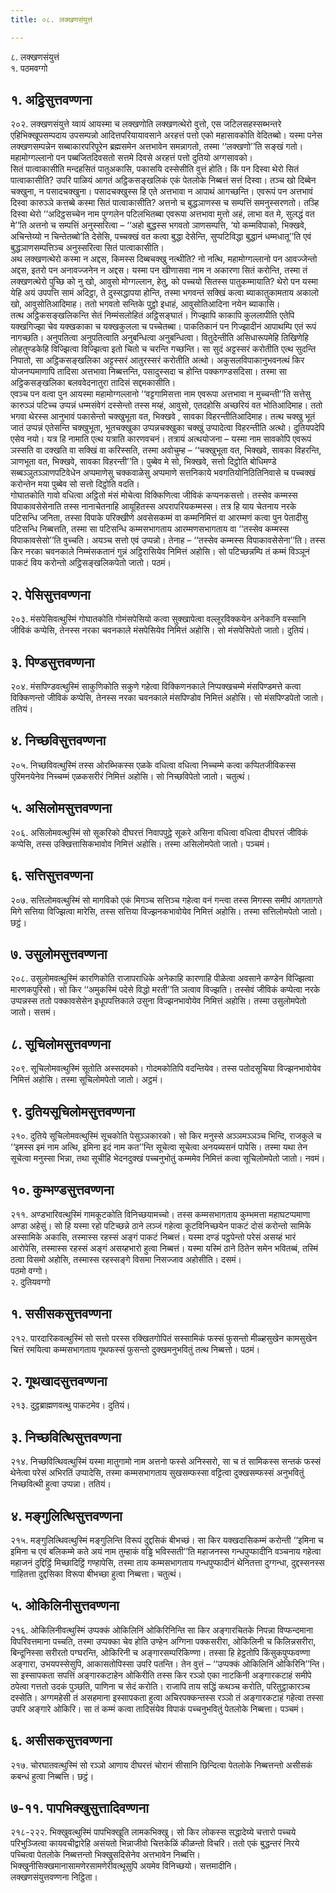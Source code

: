 ```yaml
---
title: ०८. लक्खणसंयुत्तं

---
```

८. लक्खणसंयुत्तं  
१. पठमवग्गो  


## १. अट्ठिसुत्तवण्णना

२०२. लक्खणसंयुत्ते य्वायं आयस्मा च लक्खणोति लक्खणत्थेरो वुत्तो, एस जटिलसहस्सब्भन्तरे एहिभिक्खूपसम्पदाय उपसम्पन्नो आदित्तपरियायावसाने अरहत्तं पत्तो एको महासावकोति वेदितब्बो। यस्मा पनेस लक्खणसम्पन्नेन सब्बाकारपरिपूरेन ब्रह्मसमेन अत्तभावेन समन्नागतो, तस्मा ‘‘लक्खणो’’ति सङ्खं गतो। महामोग्गल्लानो पन पब्बजितदिवसतो सत्तमे दिवसे अरहत्तं पत्तो दुतियो अग्गसावको।  
सितं पात्वाकासीति मन्दहसितं पातुअकासि, पकासयि दस्सेसीति वुत्तं होति। किं पन दिस्वा थेरो सितं पात्वाकासीति? उपरि पाळियं आगतं अट्ठिकसङ्खलिकं एकं पेतलोके निब्बत्तं सत्तं दिस्वा। तञ्च खो दिब्बेन चक्खुना, न पसादचक्खुना। पसादचक्खुस्स हि एते अत्तभावा न आपाथं आगच्छन्ति। एवरूपं पन अत्तभावं दिस्वा कारुञ्ञे कत्तब्बे कस्मा सितं पात्वाकासीति? अत्तनो च बुद्धञाणस्स च सम्पत्तिं समनुस्सरणतो। तञ्हि दिस्वा थेरो ‘‘अदिट्ठसच्चेन नाम पुग्गलेन पटिलभितब्बा एवरूपा अत्तभावा मुत्तो अहं, लाभा वत मे, सुलद्धं वत मे’’ति अत्तनो च सम्पत्तिं अनुस्सरित्वा – ‘‘अहो बुद्धस्स भगवतो ञाणसम्पत्ति, ‘यो कम्मविपाको, भिक्खवे, अचिन्तेय्यो न चिन्तेतब्बो’ति देसेसि, पच्चक्खं वत कत्वा बुद्धा देसेन्ति, सुप्पटिविद्धा बुद्धानं धम्मधातू’’ति एवं बुद्धञाणसम्पत्तिञ्च अनुस्सरित्वा सितं पात्वाकासीति।  
अथ लक्खणत्थेरो कस्मा न अद्दस, किमस्स दिब्बचक्खु नत्थीति? नो नत्थि, महामोग्गल्लानो पन आवज्जेन्तो अद्दस, इतरो पन अनावज्जनेन न अद्दस। यस्मा पन खीणासवा नाम न अकारणा सितं करोन्ति, तस्मा तं लक्खणत्थेरो पुच्छि को नु खो, आवुसो मोग्गल्लान, हेतु, को पच्चयो सितस्स पातुकम्मायाति? थेरो पन यस्मा येहि अयं उपपत्ति सामं अदिट्ठा, ते दुस्सद्धापया होन्ति, तस्मा भगवन्तं सक्खिं कत्वा ब्याकातुकामताय अकालो खो, आवुसोतिआदिमाह। ततो भगवतो सन्तिके पुट्ठो इधाहं, आवुसोतिआदिना नयेन ब्याकासि।  
तत्थ अट्ठिकसङ्खलिकन्ति सेतं निम्मंसलोहितं अट्ठिसङ्घातं। गिज्झापि काकापि कुललापीति एतेपि यक्खगिज्झा चेव यक्खकाका च यक्खकुलला च पच्चेतब्बा। पाकतिकानं पन गिज्झादीनं आपाथम्पि एतं रूपं नागच्छति। अनुपतित्वा अनुपतित्वाति अनुबन्धित्वा अनुबन्धित्वा। वितुदेन्तीति असिधारूपमेहि तिखिणेहि लोहतुण्डकेहि विज्झित्वा विज्झित्वा इतो चितो च चरन्ति गच्छन्ति। सा सुदं अट्टस्सरं करोतीति एत्थ सुदन्ति निपातो, सा अट्ठिकसङ्खलिका अट्टस्सरं आतुरस्सरं करोतीति अत्थो। अकुसलविपाकानुभवनत्थं किर योजनप्पमाणापि तादिसा अत्तभावा निब्बत्तन्ति, पसादुस्सदा च होन्ति पक्कगण्डसदिसा। तस्मा सा अट्ठिकसङ्खलिका बलववेदनातुरा तादिसं सद्दमकासीति।  
एवञ्च पन वत्वा पुन आयस्मा महामोग्गल्लानो ‘‘वट्टगामिसत्ता नाम एवरूपा अत्तभावा न मुच्चन्ती’’ति सत्तेसु कारुञ्ञं पटिच्च उप्पन्नं धम्मसंवेगं दस्सेन्तो तस्स मय्हं, आवुसो, एतदहोसि अच्छरियं वत भोतिआदिमाह। ततो भगवा थेरस्स आनुभावं पकासेन्तो चक्खुभूता वत, भिक्खवे , सावका विहरन्तीतिआदिमाह। तत्थ चक्खु भूतं जातं उप्पन्नं एतेसन्ति चक्खुभूता, भूतचक्खुका उप्पन्नचक्खुका चक्खुं उप्पादेत्वा विहरन्तीति अत्थो। दुतियपदेपि एसेव नयो। यत्र हि नामाति एत्थ यत्राति कारणवचनं। तत्रायं अत्थयोजना – यस्मा नाम सावकोपि एवरूपं ञस्सति वा दक्खति वा सक्खिं वा करिस्सति, तस्मा अवोचुम्ह – ‘‘चक्खुभूता वत, भिक्खवे, सावका विहरन्ति, ञाणभूता वत, भिक्खवे, सावका विहरन्ती’’ति। पुब्बेव मे सो, भिक्खवे, सत्तो दिट्ठोति बोधिमण्डे सब्बञ्ञुतञ्ञाणपटिवेधेन अप्पमाणेसु चक्कवाळेसु अप्पमाणे सत्तनिकाये भवगतियोनिठितिनिवासे च पच्चक्खं करोन्तेन मया पुब्बेव सो सत्तो दिट्ठोति वदति।  
गोघातकोति गावो वधित्वा अट्ठितो मंसं मोचेत्वा विक्किणित्वा जीविकं कप्पनकसत्तो। तस्सेव कम्मस्स विपाकावसेसेनाति तस्स नानाचेतनाहि आयूहितस्स अपरापरियकम्मस्स। तत्र हि याय चेतनाय नरके पटिसन्धि जनिता, तस्सा विपाके परिक्खीणे अवसेसकम्मं वा कम्मनिमित्तं वा आरम्मणं कत्वा पुन पेतादीसु पटिसन्धि निब्बत्तति, तस्मा सा पटिसन्धि कम्मसभागताय आरम्मणसभागताय वा ‘‘तस्सेव कम्मस्स विपाकावसेसो’’ति वुच्चति। अयञ्च सत्तो एवं उप्पन्नो। तेनाह – ‘‘तस्सेव कम्मस्स विपाकावसेसेना’’ति। तस्स किर नरका चवनकाले निम्मंसकतानं गुन्नं अट्ठिरासियेव निमित्तं अहोसि। सो पटिच्छन्नम्पि तं कम्मं विञ्ञूनं पाकटं विय करोन्तो अट्ठिसङ्खलिकपेतो जातो। पठमं।  


## २. पेसिसुत्तवण्णना

२०३. मंसपेसिवत्थुस्मिं गोघातकोति गोमंसपेसियो कत्वा सुक्खापेत्वा वल्लूरविक्कयेन अनेकानि वस्सानि जीविकं कप्पेसि, तेनस्स नरका चवनकाले मंसपेसियेव निमित्तं अहोसि। सो मंसपेसिपेतो जातो। दुतियं।  


## ३. पिण्डसुत्तवण्णना

२०४. मंसपिण्डवत्थुस्मिं साकुणिकोति सकुणे गहेत्वा विक्किणनकाले निप्पक्खचम्मे मंसपिण्डमत्ते कत्वा विक्किणन्तो जीविकं कप्पेसि, तेनस्स नरका चवनकाले मंसपिण्डोव निमित्तं अहोसि। सो मंसपिण्डपेतो जातो। ततियं।  


## ४. निच्छविसुत्तवण्णना

२०५. निच्छविवत्थुस्मिं तस्स ओरब्भिकस्स एळके वधित्वा वधित्वा निच्चम्मे कत्वा कप्पितजीविकस्स पुरिमनयेनेव निच्चम्मं एळकसरीरं निमित्तं अहोसि। सो निच्छविपेतो जातो। चतुत्थं।  


## ५. असिलोमसुत्तवण्णना

२०६. असिलोमवत्थुस्मिं सो सूकरिको दीघरत्तं निवापपुट्ठे सूकरे असिना वधित्वा वधित्वा दीघरत्तं जीविकं कप्पेसि, तस्स उक्खित्तासिकभावोव निमित्तं अहोसि। तस्मा असिलोमपेतो जातो। पञ्चमं।  


## ६. सत्तिसुत्तवण्णना

२०७. सत्तिलोमवत्थुस्मिं सो मागविको एकं मिगञ्च सत्तिञ्च गहेत्वा वनं गन्त्वा तस्स मिगस्स समीपं आगतागते मिगे सत्तिया विज्झित्वा मारेसि, तस्स सत्तिया विज्झनकभावोयेव निमित्तं अहोसि। तस्मा सत्तिलोमपेतो जातो। छट्ठं।  


## ७. उसुलोमसुत्तवण्णना

२०८. उसुलोमवत्थुस्मिं कारणिकोति राजापराधिके अनेकाहि कारणाहि पीळेत्वा अवसाने कण्डेन विज्झित्वा मारणकपुरिसो। सो किर ‘‘अमुकस्मिं पदेसे विद्धो मरती’’ति ञत्वाव विज्झति। तस्सेवं जीविकं कप्पेत्वा नरके उप्पन्नस्स ततो पक्कावसेसेन इधूपपत्तिकाले उसुना विज्झनभावोयेव निमित्तं अहोसि। तस्मा उसुलोमपेतो जातो। सत्तमं।  


## ८. सूचिलोमसुत्तवण्णना

२०९. सूचिलोमवत्थुस्मिं सूतोति अस्सदमको। गोदमकोतिपि वदन्तियेव। तस्स पतोदसूचिया विज्झनभावोयेव निमित्तं अहोसि। तस्मा सूचिलोमपेतो जातो। अट्ठमं।  


## ९. दुतियसूचिलोमसुत्तवण्णना

२१०. दुतिये सूचिलोमवत्थुस्मिं सूचकोति पेसुञ्ञकारको। सो किर मनुस्से अञ्ञमञ्ञञ्च भिन्दि, राजकुले च ‘‘इमस्स इमं नाम अत्थि, इमिना इदं नाम कत’’न्ति सूचेत्वा सूचेत्वा अनयब्यसनं पापेसि। तस्मा यथा तेन सूचेत्वा मनुस्सा भिन्ना, तथा सूचीहि भेदनदुक्खं पच्चनुभोतुं कम्ममेव निमित्तं कत्वा सूचिलोमपेतो जातो। नवमं।  


## १०. कुम्भण्डसुत्तवण्णना

२११. अण्डभारिवत्थुस्मिं गामकूटकोति विनिच्छयामच्चो। तस्स कम्मसभागताय कुम्भमत्ता महाघटप्पमाणा अण्डा अहेसुं। सो हि यस्मा रहो पटिच्छन्ने ठाने लञ्जं गहेत्वा कूटविनिच्छयेन पाकटं दोसं करोन्तो सामिके अस्सामिके अकासि, तस्मास्स रहस्सं अङ्गं पाकटं निब्बत्तं। यस्मा दण्डं पट्ठपेन्तो परेसं असय्हं भारं आरोपेसि, तस्मास्स रहस्सं अङ्गं असय्हभारो हुत्वा निब्बत्तं। यस्मा यस्मिं ठाने ठितेन समेन भवितब्बं, तस्मिं ठत्वा विसमो अहोसि, तस्मास्स रहस्सङ्गे विसमा निसज्जाव अहोसीति। दसमं।  
पठमो वग्गो।  
२. दुतियवग्गो  


## १. ससीसकसुत्तवण्णना

२१२. पारदारिकवत्थुस्मिं सो सत्तो परस्स रक्खितगोपितं सस्सामिकं फस्सं फुसन्तो मीळ्हसुखेन कामसुखेन चित्तं रमयित्वा कम्मसभागताय गूथफस्सं फुसन्तो दुक्खमनुभवितुं तत्थ निब्बत्तो। पठमं।  


## २. गूथखादसुत्तवण्णना

२१३. दुट्ठब्राह्मणवत्थु पाकटमेव। दुतियं।  


## ३. निच्छवित्थिसुत्तवण्णना

२१४. निच्छवित्थिवत्थुस्मिं यस्मा मातुगामो नाम अत्तनो फस्से अनिस्सरो, सा च तं सामिकस्स सन्तकं फस्सं थेनेत्वा परेसं अभिरतिं उप्पादेसि, तस्मा कम्मसभागताय सुखसम्फस्सा वट्टित्वा दुक्खसम्फस्सं अनुभवितुं निच्छवित्थी हुत्वा उप्पन्ना। ततियं।  


## ४. मङ्गुलित्थिसुत्तवण्णना

२१५. मङ्गुलित्थिवत्थुस्मिं मङ्गुलिन्ति विरूपं दुद्दसिकं बीभच्छं। सा किर यक्खदासिकम्मं करोन्ती ‘‘इमिना च इमिना च एवं बलिकम्मे कते अयं नाम तुम्हाकं वड्ढि भविस्सती’’ति महाजनस्स गन्धपुप्फादीनि वञ्चनाय गहेत्वा महाजनं दुद्दिट्ठिं मिच्छादिट्ठिं गण्हापेसि, तस्मा ताय कम्मसभागताय गन्धपुप्फादीनं थेनितत्ता दुग्गन्धा, दुद्दस्सनस्स गाहितत्ता दुद्दसिका विरूपा बीभच्छा हुत्वा निब्बत्ता। चतुत्थं।  


## ५. ओकिलिनीसुत्तवण्णना

२१६. ओकिलिनीवत्थुस्मिं उप्पक्कं ओकिलिनिं ओकिरिनिन्ति सा किर अङ्गारचितके निपन्ना विप्फन्दमाना विपरिवत्तमाना पच्चति, तस्मा उप्पक्का चेव होति उण्हेन अग्गिना पक्कसरीरा, ओकिलिनी च किलिन्नसरीरा, बिन्दूनिस्सा सरीरतो पग्घरन्ति, ओकिरिनी च अङ्गारसम्परिकिण्णा। तस्सा हि हेट्ठतोपि किंसुकपुप्फवण्णा अङ्गारा, उभयपस्सेसुपि, आकासतोपिस्सा उपरि पतन्ति। तेन वुत्तं – ‘‘उप्पक्कं ओकिलिनिं ओकिरिनि’’न्ति। सा इस्सापकता सपत्तिं अङ्गारकटाहेन ओकिरीति तस्स किर रञ्ञो एका नाटकिनी अङ्गारकटाहं समीपे ठपेत्वा गत्ततो उदकं पुञ्छति, पाणिना च सेदं करोति। राजापि ताय सद्धिं कथञ्च करोति, परितुट्ठाकारञ्च दस्सेति। अग्गमहेसी तं असहमाना इस्सापकता हुत्वा अचिरपक्कन्तस्स रञ्ञो तं अङ्गारकटाहं गहेत्वा तस्सा उपरि अङ्गारे ओकिरि। सा तं कम्मं कत्वा तादिसंयेव विपाकं पच्चनुभवितुं पेतलोके निब्बत्ता। पञ्चमं।  


## ६. असीसकसुत्तवण्णना

२१७. चोरघातवत्थुस्मिं सो रञ्ञो आणाय दीघरत्तं चोरानं सीसानि छिन्दित्वा पेतलोके निब्बत्तन्तो असीसकं कबन्धं हुत्वा निब्बत्ति। छट्ठं।  


## ७-११. पापभिक्खुसुत्तादिवण्णना

२१८-२२२. भिक्खुवत्थुस्मिं पापभिक्खूति लामकभिक्खु। सो किर लोकस्स सद्धादेय्ये चत्तारो पच्चये परिभुञ्जित्वा कायवचीद्वारेहि असंयतो भिन्नाजीवो चित्तकेळिं कीळन्तो विचरि। ततो एकं बुद्धन्तरं निरये पच्चित्वा पेतलोके निब्बत्तन्तो भिक्खुसदिसेनेव अत्तभावेन निब्बत्ति। भिक्खुनीसिक्खमानासामणेरसामणेरीवत्थूसुपि अयमेव विनिच्छयो। सत्तमादीनि।  
लक्खणसंयुत्तवण्णना निट्ठिता।  